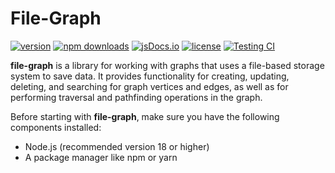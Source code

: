 # File-Graph

[![version](https://img.shields.io/npm/v/file-graph.svg)](https://www.npmjs.com/package/file-graph)
[![npm downloads](https://img.shields.io/npm/dt/file-graph.svg)](https://www.npmjs.com/package/file-graph)
[![jsDocs.io](https://img.shields.io/badge/jsDocs.io-reference-yellow)](https://www.jsdocs.io/package/file-graph)
[![license](https://badgen.net/npm/license/file-graph)](https://www.npmjs.com/package/file-graph)
[![Testing CI](https://github.com/DIY0R/file-graph/actions/workflows/checker.yaml/badge.svg?branch=main)](https://github.com/DIY0R/file-graph/actions/workflows/checker.yaml)

**file-graph** is a library for working with graphs that uses a file-based storage system to save data. It provides functionality for creating, updating, deleting, and searching for graph vertices and edges, as well as for performing traversal and pathfinding operations in the graph.

Before starting with **file-graph**, make sure you have the following components installed:

- Node.js (recommended version 18 or higher)
- A package manager like npm or yarn
